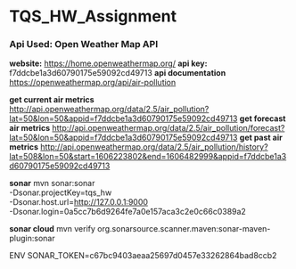 # TQS_HW_Assignment


### Api Used: Open Weather Map API

**website:** https://home.openweathermap.org/
**api key:** f7ddcbe1a3d60790175e59092cd49713 
**api documentation** https://openweathermap.org/api/air-pollution

**get current air metrics** http://api.openweathermap.org/data/2.5/air_pollution?lat=50&lon=50&appid=f7ddcbe1a3d60790175e59092cd49713
**get forecast air metrics** http://api.openweathermap.org/data/2.5/air_pollution/forecast?lat=50&lon=50&appid=f7ddcbe1a3d60790175e59092cd49713
**get past air metrics** http://api.openweathermap.org/data/2.5/air_pollution/history?lat=508&lon=50&start=1606223802&end=1606482999&appid=f7ddcbe1a3d60790175e59092cd49713

**sonar** mvn sonar:sonar \
  -Dsonar.projectKey=tqs_hw \
  -Dsonar.host.url=http://127.0.0.1:9000 \
  -Dsonar.login=0a5cc7b6d9264fe7a0e157aca3c2e0c66c0389a2

**sonar cloud** mvn verify org.sonarsource.scanner.maven:sonar-maven-plugin:sonar

ENV SONAR_TOKEN=c67bc9403aeaa25697d0457e33262864bad8ccb2